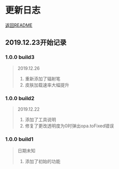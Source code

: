 <h1>更新日志</h1>
<a href="README.md">返回README</a>
<h2>2019.12.23开始记录</h2>
<h3>1.0.0 build3</h3>
<blockquote>
2019.12.26
<ol>
<li>重新添加了辐射笔</li>
<li>皮肤加载速率大幅提升</li>
</ol>
</blockquote>

<h3>1.0.0 build2</h3>
<blockquote>
2019.12.22
<ol>
<li>添加了工具说明</li>
<li>修复了更改透明度为0时弹出opa.toFixed错误</li>
</ol>
</blockquote>

<h3>1.0.0 build1</h3>
<blockquote>
日期未知
<ol>
<li>添加了初始的功能</li>
</ol>
</blockquote>
